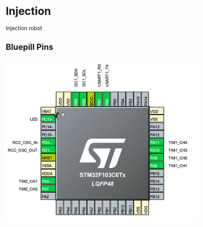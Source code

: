 # Injection

Injection robot

## Bluepill Pins
![alt text](https://github.com/alexm35644/Injection/blob/main/Images/Bluepill_pins.png)
